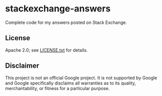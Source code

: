 stackexchange-answers
=====================

Complete code for my answers posted on Stack Exchange.

License
-------

Apache 2.0; see [LICENSE.txt](LICENSE.txt) for details.

Disclaimer
----------

This project is not an official Google project. It is not supported by Google
and Google specifically disclaims all warranties as to its quality,
merchantability, or fitness for a particular purpose.
